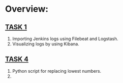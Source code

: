 # Overview:

## [TASK 1](https://github.com/kmohan778/Technical/tree/main/task1)
   1. Importing Jenkins logs using Filebeat and Logstash.
   2. Visualizing logs by using Kibana.


## [TASK 4](https://github.com/kmohan778/Technical/tree/main/task4)
   1. Python script for replacing lowest numbers.
   2. 
